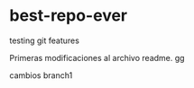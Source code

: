# best-repo-ever
testing git features

Primeras modificaciones al archivo readme.
gg

cambios branch1
